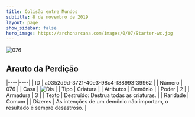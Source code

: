```yaml
---
title: Colisão entre Mundos
subtitle: 8 de novembro de 2019
layout: page
show_sidebar: false
hero_image: https://archonarcana.com/images/0/07/Starter-wc.jpg
---
```


![076](https://cdn.keyforgegame.com/media/card_front/pt/452_076_W86J2V57FF7C_pt.png)

## Arauto da Perdição

|----|----|
| ID | a0352d9d-3721-40e3-98c4-f88993f39962 |
| Número | 076 |
| Casa | ![Dis](https://archonarcana.com/images/thumb/e/e8/Dis.png/22px-Dis.png "Dis") |
| Tipo | Criatura |
| Atributos | Demônio |
| Poder | 2 |
| Armadura | 3 |
| Texto | Destruído: Destrua todas as criaturas. |
| Raridade | Comum |
| Dizeres | As intenções de um demônio não importam,  o resultado é sempre desastroso. |